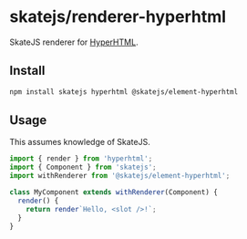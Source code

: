 # skatejs/renderer-hyperhtml

SkateJS renderer for [HyperHTML](https://github.com/WebReflection/hyperHTML).

## Install

```sh
npm install skatejs hyperhtml @skatejs/element-hyperhtml
```

## Usage

This assumes knowledge of SkateJS.

```js
import { render } from 'hyperhtml';
import { Component } from 'skatejs';
import withRenderer from '@skatejs/element-hyperhtml';

class MyComponent extends withRenderer(Component) {
  render() {
    return render`Hello, <slot />!`;
  }
}
```
